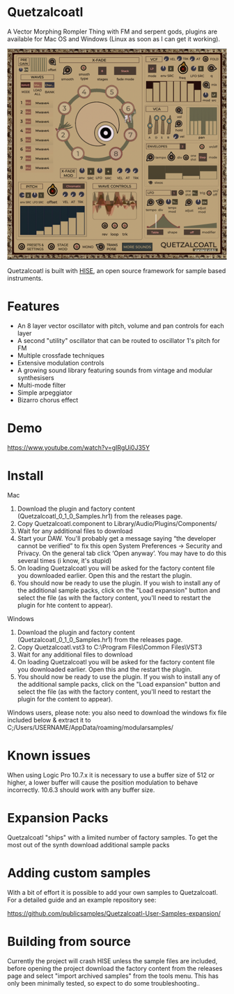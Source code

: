 # Quetzalcoatl

A Vector Morphing Rompler Thing with FM and serpent gods, plugins are available for Mac OS and Windows (Linux as soon as I can get it working).

![Quetzalcoatl](https://raw.githubusercontent.com/publicsamples/Quetzalcoatl/main/Quetzalcoatl.png)

Quetzalcoatl is built with [HISE](http://hise.audio), an open source framework for sample based instruments. 

# Features 

- An 8 layer vector oscillator with pitch, volume and pan controls for each layer
- A second "utility" oscillator that can be routed to oscillator 1's pitch for FM
- Multiple crossfade techniques
- Extensive modulation controls 
- A growing sound library featuring sounds from vintage and modular synthesisers 
- Multi-mode filter 
- Simple arpeggiator
- Bizarro chorus effect


# Demo

https://www.youtube.com/watch?v=gIRgUi0J35Y

# Install

Mac

1. Download the plugin and factory content (Quetzalcoatl_0_1_0_Samples.hr1) from the releases page.
2. Copy Quetzalcoatl.component to Library/Audio/Plugins/Components/
3. Wait for any additional files to download
4. Start your DAW. You'll probably get a message saying “the developer cannot be verified” to fix this open System Preferences → Security and Privacy. On the general tab click ‘Open anyway’. You may have to do this several times (i know, it's stupid)
5. On loading Quetzalcoatl you will be asked for the factory content file you downloaded earlier. Open this and the restart the plugin.
6. You should now be ready to use the plugin. If you wish to install any of the additional sample packs, click on the "Load expansion" button and select the file (as with the factory content, you'll need to restart the plugin for hte content to appear).


Windows

1. Download the plugin and factory content (Quetzalcoatl_0_1_0_Samples.hr1) from the releases page.
2. Copy Quetzalcoatl.vst3 to C:\Program Files\Common Files\VST3
3. Wait for any additional files to download
4. On loading Quetzalcoatl you will be asked for the factory content file you downloaded earlier. Open this and the restart the plugin.
5. You should now be ready to use the plugin. If you wish to install any of the additional sample packs, click on the "Load expansion" button and select the file (as with the factory content, you'll need to restart the plugin for the content to appear).


Windows users, please note: you also need to download the windows fix file included below & extract it to C;/Users/USERNAME/AppData/roaming/modularsamples/


# Known issues


When using Logic Pro 10.7.x it is necessary to use a buffer size of 512 or higher, a lower buffer will cause the position modulation to behave incorrectly. 10.6.3 should work with any buffer size.

# Expansion Packs

Quetzalcoatl "ships" with a limited number of factory samples. To get the most out of the synth download additional sample packs  

# Adding custom samples

With a bit of effort it is possible to add your own samples to Quetzalcoatl. For a detailed guide and an example repository see:
  
https://github.com/publicsamples/Quetzalcoatl-User-Samples-expansion/

# Building from source

Currently the project will crash HISE unless the sample files are included, before opening the project download the factory content from the releases page and select "import archived samples" from the tools menu. This has only been minimally tested, so expect to do some troubleshooting..

